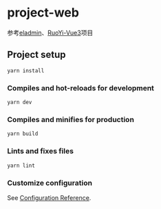 # project-web

参考[eladmin](https://github.com/elunez/eladmin)、[RuoYi-Vue3](https://github.com/yangzongzhuan/RuoYi-Vue3)项目

## Project setup
```
yarn install
```

### Compiles and hot-reloads for development
```
yarn dev
```

### Compiles and minifies for production
```
yarn build
```

### Lints and fixes files
```
yarn lint
```

### Customize configuration
See [Configuration Reference](https://cli.vuejs.org/config/).
